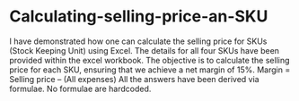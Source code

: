 # Calculating-selling-price-an-SKU
I have demonstrated how one can calculate the selling price for SKUs (Stock Keeping Unit) using Excel. The details for all four SKUs have been provided within the excel workbook. The objective is to calculate the selling price for each SKU, ensuring that we achieve a net margin of 15%.
Margin = Selling price – (All expenses)
All the answers have been derived via formulae. No formulae are hardcoded. 




 
